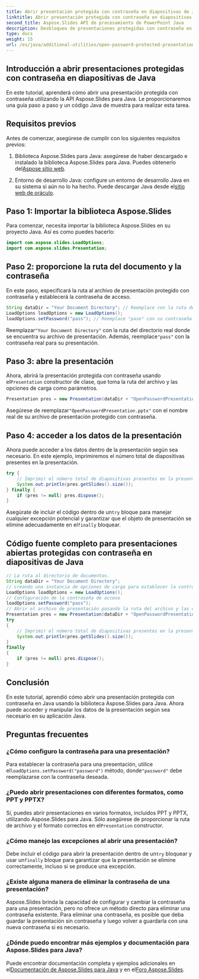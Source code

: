 ```yaml
---
title: Abrir presentación protegida con contraseña en diapositivas de Java
linktitle: Abrir presentación protegida con contraseña en diapositivas de Java
second_title: Aspose.Slides API de procesamiento de PowerPoint Java
description: Desbloqueo de presentaciones protegidas con contraseña en Java. Aprenda a abrir y acceder a diapositivas de PowerPoint protegidas con contraseña utilizando Aspose.Slides para Java. Guía paso a paso con código.
type: docs
weight: 15
url: /es/java/additional-utilities/open-password-protected-presentation-in-java-slides/
---
```


## Introducción a abrir presentaciones protegidas con contraseña en diapositivas de Java

En este tutorial, aprenderá cómo abrir una presentación protegida con contraseña utilizando la API Aspose.Slides para Java. Le proporcionaremos una guía paso a paso y un código Java de muestra para realizar esta tarea.

## Requisitos previos

Antes de comenzar, asegúrese de cumplir con los siguientes requisitos previos:

1.  Biblioteca Aspose.Slides para Java: asegúrese de haber descargado e instalado la biblioteca Aspose.Slides para Java. Puedes obtenerlo del[Aspose sitio web](https://products.aspose.com/slides/java/).

2.  Entorno de desarrollo Java: configure un entorno de desarrollo Java en su sistema si aún no lo ha hecho. Puede descargar Java desde el[sitio web de oráculo](https://www.oracle.com/java/technologies/javase-downloads.html).

## Paso 1: Importar la biblioteca Aspose.Slides

Para comenzar, necesita importar la biblioteca Aspose.Slides en su proyecto Java. Así es como puedes hacerlo:

```java
import com.aspose.slides.LoadOptions;
import com.aspose.slides.Presentation;
```

## Paso 2: proporcione la ruta del documento y la contraseña

En este paso, especificará la ruta al archivo de presentación protegido con contraseña y establecerá la contraseña de acceso.

```java
String dataDir = "Your Document Directory"; // Reemplace con la ruta de su directorio real
LoadOptions loadOptions = new LoadOptions();
loadOptions.setPassword("pass"); // Reemplace "pase" con su contraseña de presentación
```

 Reemplazar`"Your Document Directory"` con la ruta del directorio real donde se encuentra su archivo de presentación. Además, reemplace`"pass"` con la contraseña real para su presentación.

## Paso 3: abre la presentación

 Ahora, abrirá la presentación protegida con contraseña usando el`Presentation` constructor de clase, que toma la ruta del archivo y las opciones de carga como parámetros.

```java
Presentation pres = new Presentation(dataDir + "OpenPasswordPresentation.pptx", loadOptions);
```

 Asegúrese de reemplazar`"OpenPasswordPresentation.pptx"` con el nombre real de su archivo de presentación protegido con contraseña.

## Paso 4: acceder a los datos de la presentación

Ahora puede acceder a los datos dentro de la presentación según sea necesario. En este ejemplo, imprimiremos el número total de diapositivas presentes en la presentación.

```java
try {
    // Imprimir el número total de diapositivas presentes en la presentación.
    System.out.println(pres.getSlides().size());
} finally {
    if (pres != null) pres.dispose();
}
```

 Asegúrate de incluir el código dentro de un`try` bloque para manejar cualquier excepción potencial y garantizar que el objeto de presentación se elimine adecuadamente en el`finally` bloquear.

## Código fuente completo para presentaciones abiertas protegidas con contraseña en diapositivas de Java

```java
// La ruta al directorio de documentos.
String dataDir = "Your Document Directory";
// creando una instancia de opciones de carga para establecer la contraseña de acceso a la presentación
LoadOptions loadOptions = new LoadOptions();
// Configuración de la contraseña de acceso
loadOptions.setPassword("pass");
// Abrir el archivo de presentación pasando la ruta del archivo y las opciones de carga al constructor de la clase Presentación
Presentation pres = new Presentation(dataDir + "OpenPasswordPresentation.pptx", loadOptions);
try
{
	// Imprimir el número total de diapositivas presentes en la presentación.
	System.out.println(pres.getSlides().size());
}
finally
{
	if (pres != null) pres.dispose();
}
```

## Conclusión

En este tutorial, aprendió cómo abrir una presentación protegida con contraseña en Java usando la biblioteca Aspose.Slides para Java. Ahora puede acceder y manipular los datos de la presentación según sea necesario en su aplicación Java.

## Preguntas frecuentes

### ¿Cómo configuro la contraseña para una presentación?

Para establecer la contraseña para una presentación, utilice el`loadOptions.setPassword("password")` método, donde`"password"` debe reemplazarse con la contraseña deseada.

### ¿Puedo abrir presentaciones con diferentes formatos, como PPT y PPTX?

 Sí, puedes abrir presentaciones en varios formatos, incluidos PPT y PPTX, utilizando Aspose.Slides para Java. Sólo asegúrese de proporcionar la ruta de archivo y el formato correctos en el`Presentation` constructor.

### ¿Cómo manejo las excepciones al abrir una presentación?

 Debe incluir el código para abrir la presentación dentro de un`try` bloquear y usar un`finally` bloque para garantizar que la presentación se elimine correctamente, incluso si se produce una excepción.

### ¿Existe alguna manera de eliminar la contraseña de una presentación?

Aspose.Slides brinda la capacidad de configurar y cambiar la contraseña para una presentación, pero no ofrece un método directo para eliminar una contraseña existente. Para eliminar una contraseña, es posible que deba guardar la presentación sin contraseña y luego volver a guardarla con una nueva contraseña si es necesario.

### ¿Dónde puedo encontrar más ejemplos y documentación para Aspose.Slides para Java?

 Puede encontrar documentación completa y ejemplos adicionales en el[Documentación de Aspose.Slides para Java](https://reference.aspose.com/slides/java/) y en el[Foro Aspose.Slides](https://forum.aspose.com/c/slides).